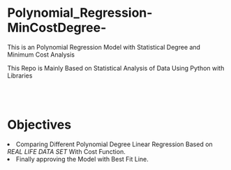 # Polynomial_Regression-MinCostDegree-
This is an Polynomial Regression Model with Statistical Degree and Minimum Cost Analysis


<p>
This Repo is Mainly Based on Statistical Analysis  of  Data Using Python with Libraries 
</p>

<br>
<br>
<h1> Objectives </h1>

<li>Comparing  Different Polynomial Degree Linear Regression Based on  <i> REAL LIFE DATA SET </i> With Cost Function.</li>
<li> Finally approving the  Model with Best Fit Line.</li>


